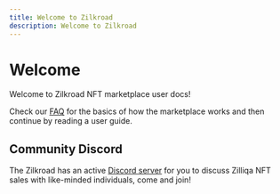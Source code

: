 ```yaml
---
title: Welcome to Zilkroad
description: Welcome to Zilkroad
---
```


# Welcome

Welcome to Zilkroad NFT marketplace user docs!

Check our [FAQ](./faq.md) for the basics of how the marketplace works and then continue by reading a user guide.

## Community Discord

The Zilkroad has an active [Discord server](https://discord.gg/qK2CsMuAQy) for you to discuss Zilliqa NFT sales with like-minded individuals, come and join!
